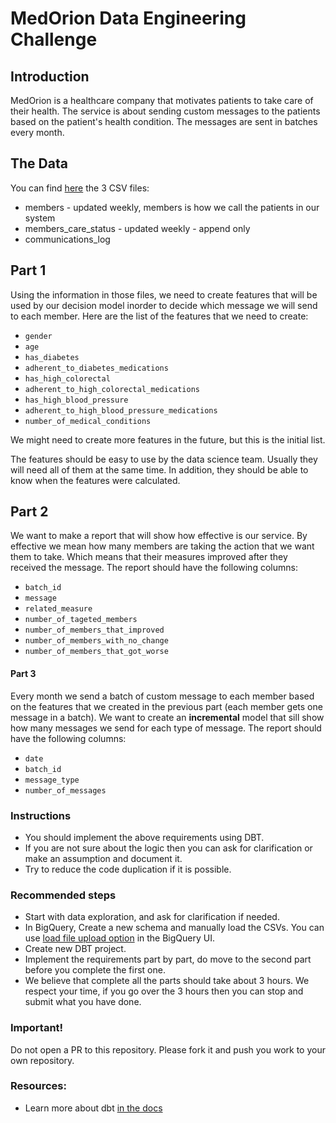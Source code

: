 # MedOrion Data Engineering Challenge

## Introduction
MedOrion is a healthcare company that motivates patients to take care of their health. 
The service is about sending custom messages to the patients based on the patient's health condition. 
The messages are sent in batches every month.

## The Data 
You can find [here](./seeds) the 3 CSV files:
- members - updated weekly, members is how we call the patients in our system 
- members_care_status - updated weekly - append only
- communications_log


## Part 1
Using the information in those files, we need to create features that will be used by our decision model inorder to decide which message we will send to each member.
Here are the list of the features that we need to create:
- `gender`
- `age`
- `has_diabetes`
- `adherent_to_diabetes_medications`
- `has_high_colorectal`
- `adherent_to_high_colorectal_medications`
- `has_high_blood_pressure`
- `adherent_to_high_blood_pressure_medications`
- `number_of_medical_conditions`

We might need to create more features in the future, but this is the initial list.

The features should be easy to use by the data science team. Usually they will need all of them at the same time. In addition, they should be able to know when the features were calculated.

## Part 2
We want to make a report that will show how effective is our service. By effective we mean how many members are taking the action that we want them to take.
Which means that their measures improved after they received the message.
The report should have the following columns:
- `batch_id`
- `message`
- `related_measure`
- `number_of_tageted_members`
- `number_of_members_that_improved`
- `number_of_members_with_no_change`
- `number_of_members_that_got_worse`

#### Part 3
Every month we send a batch of custom message to each member based on the features that we created in the previous part (each member gets one message in a batch).
We want to create an **incremental** model that sill show how many messages we send for each type of message.
The report should have the following columns:
- `date`
- `batch_id`
- `message_type`
- `number_of_messages`

### Instructions
- You should implement the above requirements using DBT.
- If you are not sure about the logic then you can ask for clarification or make an assumption and document it.
- Try to reduce the code duplication if it is possible.

### Recommended steps
- Start with data exploration, and ask for clarification if needed.
- In BigQuery, Create a new schema and manually load the CSVs. You can use [load file upload option](https://cloud.google.com/bigquery/docs/batch-loading-data#loading_data_from_local_files) in the BigQuery UI.
- Create new DBT project.
- Implement the requirements part by part, do move to the second part before you complete the first one.
- We believe that complete all the parts should take about 3 hours. We respect your time, if you go over the 3 hours then you can stop and submit what you have done. 


### Important!
Do not open a PR to this repository. Please fork it and push you work to your own repository.


### Resources:
- Learn more about dbt [in the docs](https://docs.getdbt.com/docs/introduction)